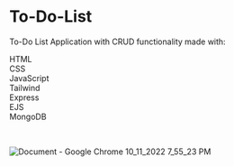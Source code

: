# To-Do-List
To-Do List Application with CRUD functionality made with:

HTML <br />
CSS <br />
JavaScript <br />
Tailwind <br />
Express <br />
EJS <br />
MongoDB <br />



<br />

![Document - Google Chrome 10_11_2022 7_55_23 PM](https://user-images.githubusercontent.com/106866560/195239242-249d9427-120b-4bb1-92ee-fd00b6e5374c.png)
